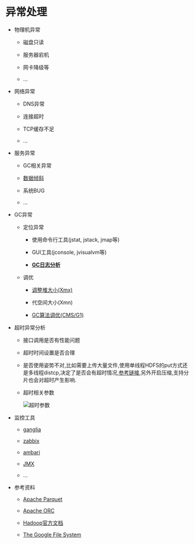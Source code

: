 # 异常处理

- 物理机异常
    
    - 磁盘只读
    
    - 服务器宕机
    
    - 网卡降级等

    - ... 

- 网络异常

    - DNS异常

    - 连接超时

    - TCP缓存不足

    - ...

- 服务异常

    - GC相关异常

    - [数据倾斜][1]

    - 系统BUG

    - ...

- GC异常

    - 定位异常

        - 使用命令行工具(jstat, jstack, jmap等)

        - GUI工具(jconsole, jvisualvm等)

        - **[GC日志分析][2]**

    - 调优

        - [调整堆大小(Xmx)][3]

        - 代空间大小(Xmn)

        - [GC算法调优(CMS/G1)][4]

- 超时异常分析

    - 接口调用是否有性能问题

    - 超时时间设置是否合理

    - 是否使用姿势不对,比如需要上传大量文件,使用单线程HDFS的put方式还是多线程distcp,决定了是否会有超时情况,[参考链接][5],另外开启压缩,支持分片也会对超时产生影响.

    - 超时相关参数

        ![超时参数][6]

- 监控工具

    - [ganglia][7]

    - [zabbix][8]

    - [ambari][9]

    - [JMX][10]

    - ...

- 参考资料

    - [Apache Parquet][11]

    - [Apache ORC][12]

    - [Hadoop官方文档][13]

    - [The Google File System][14]



[1]: https://blog.csdn.net/longshenlmj/article/details/17304437
[2]: https://blog.csdn.net/renfufei/article/details/49230943
[3]: https://my.oschina.net/u/3115385/blog/1819321
[4]: https://segmentfault.com/a/1190000004303843
[5]: https://blog.csdn.net/aaa1117a8w5s6d/article/details/40985979
[6]: http://ganglia.info/
[7]: http://ganglia.info/
[8]: https://www.zabbix.com/
[9]: https://ambari.apache.org/
[10]: https://www.zhihu.com/question/36688387/answer/68667704
[11]: http://parquet.apache.org/
[12]: https://orc.apache.org/
[13]: https://hadoop.apache.org/docs/stable/
[14]: https://static.googleusercontent.com/media/research.google.com/zh-CN//archive/gfs-sosp2003.pdf
